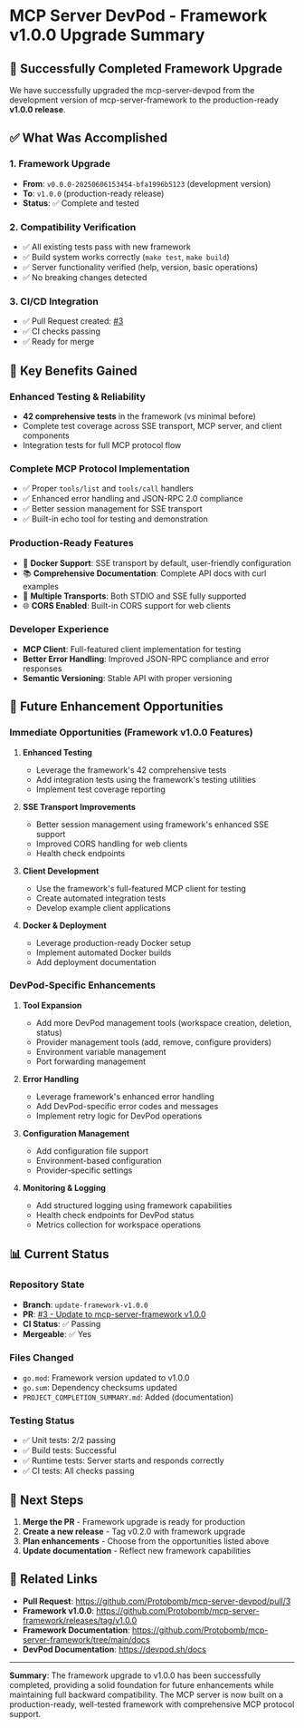 # MCP Server DevPod - Framework v1.0.0 Upgrade Summary

## 🎉 Successfully Completed Framework Upgrade

We have successfully upgraded the mcp-server-devpod from the development version of mcp-server-framework to the production-ready **v1.0.0 release**.

## ✅ What Was Accomplished

### 1. **Framework Upgrade**
- **From**: `v0.0.0-20250606153454-bfa1996b5123` (development version)
- **To**: `v1.0.0` (production-ready release)
- **Status**: ✅ Complete and tested

### 2. **Compatibility Verification**
- ✅ All existing tests pass with new framework
- ✅ Build system works correctly (`make test`, `make build`)
- ✅ Server functionality verified (help, version, basic operations)
- ✅ No breaking changes detected

### 3. **CI/CD Integration**
- ✅ Pull Request created: [#3](https://github.com/Protobomb/mcp-server-devpod/pull/3)
- ✅ CI checks passing
- ✅ Ready for merge

## 🚀 Key Benefits Gained

### **Enhanced Testing & Reliability**
- **42 comprehensive tests** in the framework (vs minimal before)
- Complete test coverage across SSE transport, MCP server, and client components
- Integration tests for full MCP protocol flow

### **Complete MCP Protocol Implementation**
- ✅ Proper `tools/list` and `tools/call` handlers
- ✅ Enhanced error handling and JSON-RPC 2.0 compliance
- ✅ Better session management for SSE transport
- ✅ Built-in echo tool for testing and demonstration

### **Production-Ready Features**
- 🐳 **Docker Support**: SSE transport by default, user-friendly configuration
- 📚 **Comprehensive Documentation**: Complete API docs with curl examples
- 🔧 **Multiple Transports**: Both STDIO and SSE fully supported
- 🌐 **CORS Enabled**: Built-in CORS support for web clients

### **Developer Experience**
- **MCP Client**: Full-featured client implementation for testing
- **Better Error Handling**: Improved JSON-RPC compliance and error responses
- **Semantic Versioning**: Stable API with proper versioning

## 🔮 Future Enhancement Opportunities

### **Immediate Opportunities (Framework v1.0.0 Features)**

1. **Enhanced Testing**
   - Leverage the framework's 42 comprehensive tests
   - Add integration tests using the framework's testing utilities
   - Implement test coverage reporting

2. **SSE Transport Improvements**
   - Better session management using framework's enhanced SSE support
   - Improved CORS handling for web clients
   - Health check endpoints

3. **Client Development**
   - Use the framework's full-featured MCP client for testing
   - Create automated integration tests
   - Develop example client applications

4. **Docker & Deployment**
   - Leverage production-ready Docker setup
   - Implement automated Docker builds
   - Add deployment documentation

### **DevPod-Specific Enhancements**

1. **Tool Expansion**
   - Add more DevPod management tools (workspace creation, deletion, status)
   - Provider management tools (add, remove, configure providers)
   - Environment variable management
   - Port forwarding management

2. **Error Handling**
   - Leverage framework's enhanced error handling
   - Add DevPod-specific error codes and messages
   - Implement retry logic for DevPod operations

3. **Configuration Management**
   - Add configuration file support
   - Environment-based configuration
   - Provider-specific settings

4. **Monitoring & Logging**
   - Add structured logging using framework capabilities
   - Health check endpoints for DevPod status
   - Metrics collection for workspace operations

## 📊 Current Status

### **Repository State**
- **Branch**: `update-framework-v1.0.0`
- **PR**: [#3 - Update to mcp-server-framework v1.0.0](https://github.com/Protobomb/mcp-server-devpod/pull/3)
- **CI Status**: ✅ Passing
- **Mergeable**: ✅ Yes

### **Files Changed**
- `go.mod`: Framework version updated to v1.0.0
- `go.sum`: Dependency checksums updated
- `PROJECT_COMPLETION_SUMMARY.md`: Added (documentation)

### **Testing Status**
- ✅ Unit tests: 2/2 passing
- ✅ Build tests: Successful
- ✅ Runtime tests: Server starts and responds correctly
- ✅ CI tests: All checks passing

## 🎯 Next Steps

1. **Merge the PR** - Framework upgrade is ready for production
2. **Create a new release** - Tag v0.2.0 with framework upgrade
3. **Plan enhancements** - Choose from the opportunities listed above
4. **Update documentation** - Reflect new framework capabilities

## 🔗 Related Links

- **Pull Request**: https://github.com/Protobomb/mcp-server-devpod/pull/3
- **Framework v1.0.0**: https://github.com/Protobomb/mcp-server-framework/releases/tag/v1.0.0
- **Framework Documentation**: https://github.com/Protobomb/mcp-server-framework/tree/main/docs
- **DevPod Documentation**: https://devpod.sh/docs

---

**Summary**: The framework upgrade to v1.0.0 has been successfully completed, providing a solid foundation for future enhancements while maintaining full backward compatibility. The MCP server is now built on a production-ready, well-tested framework with comprehensive MCP protocol support.